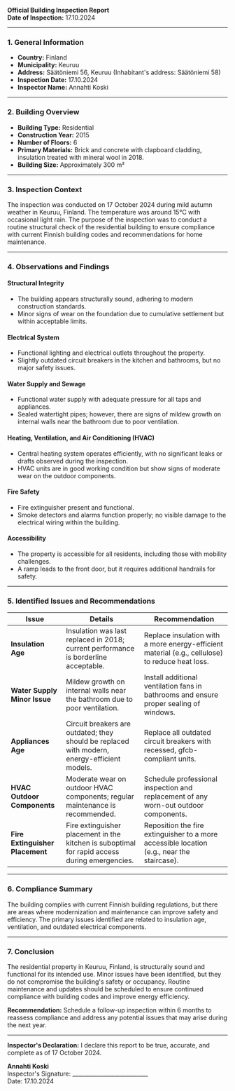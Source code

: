 

**Official Building Inspection Report**  
**Date of Inspection:** 17.10.2024  

---

### **1. General Information**

- **Country:** Finland  
- **Municipality:** Keuruu  
- **Address:** Säätöniemi 56, Keuruu (Inhabitant's address: Säätöniemi 58)  
- **Inspection Date:** 17.10.2024  
- **Inspector Name:** Annahti Koski  

---

### **2. Building Overview**

- **Building Type:** Residential  
- **Construction Year:** 2015  
- **Number of Floors:** 6  
- **Primary Materials:** Brick and concrete with clapboard cladding, insulation treated with mineral wool in 2018.  
- **Building Size:** Approximately 300 m²  

---

### **3. Inspection Context**

The inspection was conducted on 17 October 2024 during mild autumn weather in Keuruu, Finland. The temperature was around 15°C with occasional light rain. The purpose of the inspection was to conduct a routine structural check of the residential building to ensure compliance with current Finnish building codes and recommendations for home maintenance.

---

### **4. Observations and Findings**

#### **Structural Integrity**
- The building appears structurally sound, adhering to modern construction standards.
- Minor signs of wear on the foundation due to cumulative settlement but within acceptable limits.

#### **Electrical System**
- Functional lighting and electrical outlets throughout the property.
- Slightly outdated circuit breakers in the kitchen and bathrooms, but no major safety issues.

#### **Water Supply and Sewage**
- Functional water supply with adequate pressure for all taps and appliances.
- Sealed watertight pipes; however, there are signs of mildew growth on internal walls near the bathroom due to poor ventilation.

#### **Heating, Ventilation, and Air Conditioning (HVAC)**
- Central heating system operates efficiently, with no significant leaks or drafts observed during the inspection.
- HVAC units are in good working condition but show signs of moderate wear on the outdoor components.

#### **Fire Safety**
- Fire extinguisher present and functional. 
- Smoke detectors and alarms function properly; no visible damage to the electrical wiring within the building.

#### **Accessibility**
- The property is accessible for all residents, including those with mobility challenges.
- A ramp leads to the front door, but it requires additional handrails for safety.

---

### **5. Identified Issues and Recommendations**

| **Issue**                     | **Details**                                                                 | **Recommendation**                                                                 |
|-------------------------------|-----------------------------------------------------------------------------|----------------------------------------------------------------------------------|
| **Insulation Age**             | Insulation was last replaced in 2018; current performance is borderline acceptable.   | Replace insulation with a more energy-efficient material (e.g., cellulose) to reduce heat loss. |
| **Water Supply Minor Issue**    | Mildew growth on internal walls near the bathroom due to poor ventilation.     | Install additional ventilation fans in bathrooms and ensure proper sealing of windows.|
| **Appliances Age**              | Circuit breakers are outdated; they should be replaced with modern, energy-efficient models.  | Replace all outdated circuit breakers with recessed, gfcb-compliant units.         |
| **HVAC Outdoor Components**    | Moderate wear on outdoor HVAC components; regular maintenance is recommended.      | Schedule professional inspection and replacement of any worn-out outdoor components.|
| **Fire Extinguisher Placement** | Fire extinguisher placement in the kitchen is suboptimal for rapid access during emergencies.| Reposition the fire extinguisher to a more accessible location (e.g., near the staircase).|

---

### **6. Compliance Summary**

The building complies with current Finnish building regulations, but there are areas where modernization and maintenance can improve safety and efficiency. The primary issues identified are related to insulation age, ventilation, and outdated electrical components.

---

### **7. Conclusion**

The residential property in Keuruu, Finland, is structurally sound and functional for its intended use. Minor issues have been identified, but they do not compromise the building's safety or occupancy. Routine maintenance and updates should be scheduled to ensure continued compliance with building codes and improve energy efficiency.

**Recommendation:** Schedule a follow-up inspection within 6 months to reassess compliance and address any potential issues that may arise during the next year.

---

**Inspector's Declaration:** I declare this report to be true, accurate, and complete as of 17 October 2024.  

**Annahti Koski**  
Inspector's Signature: ___________________________  
Date: 17.10.2024
